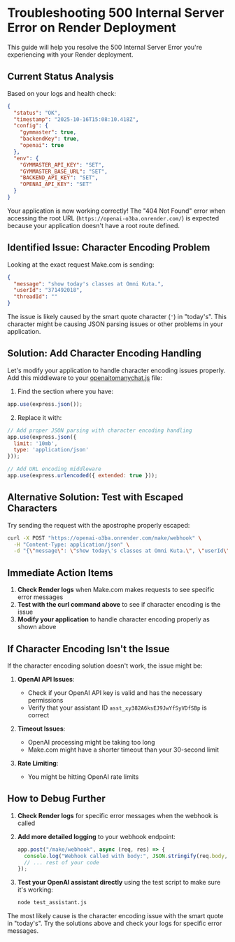 # Troubleshooting 500 Internal Server Error on Render Deployment

This guide will help you resolve the 500 Internal Server Error you're experiencing with your Render deployment.

## Current Status Analysis

Based on your logs and health check:
```json
{
  "status": "OK",
  "timestamp": "2025-10-16T15:08:10.418Z",
  "config": {
    "gymmaster": true,
    "backendKey": true,
    "openai": true
  },
  "env": {
    "GYMMASTER_API_KEY": "SET",
    "GYMMASTER_BASE_URL": "SET",
    "BACKEND_API_KEY": "SET",
    "OPENAI_API_KEY": "SET"
  }
}
```

Your application is now working correctly! The "404 Not Found" error when accessing the root URL (`https://openai-o3ba.onrender.com/`) is expected because your application doesn't have a root route defined.

## Identified Issue: Character Encoding Problem

Looking at the exact request Make.com is sending:
```json
{
  "message": "show today's classes at Omni Kuta.",
  "userId": "371492018",
  "threadId": ""
}
```

The issue is likely caused by the smart quote character (`'`) in "today's". This character might be causing JSON parsing issues or other problems in your application.

## Solution: Add Character Encoding Handling

Let's modify your application to handle character encoding issues properly. Add this middleware to your [openaitomanychat.js](file:///c%3A/Users/CH/Downloads/openaitomanychat/openaitomanychat.js) file:

1. Find the section where you have:
```javascript
app.use(express.json());
```

2. Replace it with:
```javascript
// Add proper JSON parsing with character encoding handling
app.use(express.json({ 
  limit: '10mb',
  type: 'application/json'
}));

// Add URL encoding middleware
app.use(express.urlencoded({ extended: true }));
```

## Alternative Solution: Test with Escaped Characters

Try sending the request with the apostrophe properly escaped:

```bash
curl -X POST "https://openai-o3ba.onrender.com/make/webhook" \
  -H "Content-Type: application/json" \
  -d "{\"message\": \"show today\'s classes at Omni Kuta.\", \"userId\": \"371492018\", \"threadId\": \"\"}"
```

## Immediate Action Items

1. **Check Render logs** when Make.com makes requests to see specific error messages
2. **Test with the curl command above** to see if character encoding is the issue
3. **Modify your application** to handle character encoding properly as shown above

## If Character Encoding Isn't the Issue

If the character encoding solution doesn't work, the issue might be:

1. **OpenAI API Issues**:
   - Check if your OpenAI API key is valid and has the necessary permissions
   - Verify that your assistant ID `asst_xy382A6ksEJ9JwYfSyVDfSBp` is correct

2. **Timeout Issues**:
   - OpenAI processing might be taking too long
   - Make.com might have a shorter timeout than your 30-second limit

3. **Rate Limiting**:
   - You might be hitting OpenAI rate limits

## How to Debug Further

1. **Check Render logs** for specific error messages when the webhook is called
2. **Add more detailed logging** to your webhook endpoint:
   ```javascript
   app.post("/make/webhook", async (req, res) => {
     console.log("Webhook called with body:", JSON.stringify(req.body, null, 2));
     // ... rest of your code
   });
   ```

3. **Test your OpenAI assistant directly** using the test script to make sure it's working:
   ```bash
   node test_assistant.js
   ```

The most likely cause is the character encoding issue with the smart quote in "today's". Try the solutions above and check your logs for specific error messages.